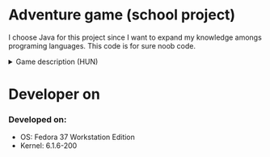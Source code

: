 # Adventure game (school project)

I choose Java for this project since I want to expand my knowledge amongs programing languages. This code is for sure noob code.

<details>
<summary>Game description (HUN)</summary>
<br>
Adventure game (karakterek)

classok:
3 alap class van, minden classnak van: támadó erő, életerő és védelem
A kezdő classok és statjaik egyénileg kitalálhatóak, törekedjünk arra, hogy mindegyik class
egyedi legyen és egyik se legyen sokkal erősebb
támadó erő: a ellenfélre mért sebzés mértéke
életerő: emennyi sebzést el tudunk szenvedni, ha <=0 akkor meghaltunk/megöltük az ellenfelet
védelem: 1 védelem = 1% sebződés csökkenés, tehát ha az ellenfél 5 sebzést osztana ki, de van 10 védelmünk, akkor csak 4.5 sebzést kapunk

Minden ellenfél legyőzése után jár tapasztalati pont(tp) és megadott tapasztalati pont után
szintet lép a karakterünk és a játékos tudja fejleszteni valamely statját
A játékos nevét, class-t szintet és a statokat mentsük le egy fájlba,
így később lehet folytatni az állást

1. Új játékos esetén adjon meg egy nevet és ki lehessen választani,
hogy melyik classal kezd
2. Amennyiben van már játékos fájlunk, akkor listázzuk ki a játékos(ok) nevét
3. Minden szinten generáljunk egy ellenfelet random statokkal, a statjai legyenek a saját statjaink körül
   +-15%-al, tehát ha van 50 életerőnk akkor 42.5 és 57.5 közötti életereje legyen az ellenfelünknek
4. Tartsuk számon a legyőzött ellenfelek számát
5. Legyen 3 élettöltő főzetünk, mely 30% életerőt tölt fel (lehet több szintű főzetet csinálni mely 30%, 50%, 70%-ot tölt)  
   A főzetek szerzésére van esélyünk minden ellenfél legyőzése után, a 30%-osra 10% esélyünk van
6. A játék addig megy amíg él a karakterünk
7. Minden ellenél legyőzése után adjunk a karakternek tapasztalati pontot, ha az ellenfelünk erősebb volt mint mi,
   akkor többet, ha gyengébb akkor kevesebbet
   Minél magasabb szintű a karakterünk annál több tapasztalati pont kell a szintlépéshez
   Minden szint lépés után a játékos növelhet valamely statján
8. Minden ellenfél legyőzése után frissítsük a fájlunkat, mentsük le az alábbi dolgokat:
   - játékos neve
   - szintje
   - mennyi tp-nél jár és mennyi kell még, hogy szintet lépjen
   - statjai
   - legyőzött ellenfelek száma
9. Amennyiben vesztettünk, mentsük le, hogy hány ellenfelet sikerült legyőznünk
10. A legyőzött ellenfelek számából csináljunk ranglistát, melyet a játék kezdete előtt meg lehet tekinteni
</details>


# Developer on
### Developed on:
- OS: Fedora 37 Workstation Edition
- Kernel: 6.1.6-200
